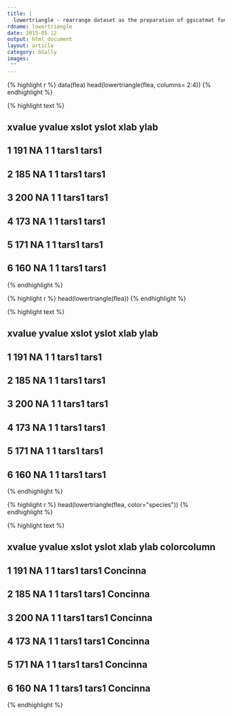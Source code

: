 ```yaml
---
title: |
  lowertriangle - rearrange dataset as the preparation of ggscatmat function
rdname: lowertriangle
date: 2015-05-12
output: html_document
layout: article
category: GGally
images:
 ""
---
```





{% highlight r %}
data(flea)
head(lowertriangle(flea, columns= 2:4))
{% endhighlight %}



{% highlight text %}
##   xvalue yvalue xslot yslot  xlab  ylab
## 1    191     NA     1     1 tars1 tars1
## 2    185     NA     1     1 tars1 tars1
## 3    200     NA     1     1 tars1 tars1
## 4    173     NA     1     1 tars1 tars1
## 5    171     NA     1     1 tars1 tars1
## 6    160     NA     1     1 tars1 tars1
{% endhighlight %}



{% highlight r %}
head(lowertriangle(flea))
{% endhighlight %}



{% highlight text %}
##   xvalue yvalue xslot yslot  xlab  ylab
## 1    191     NA     1     1 tars1 tars1
## 2    185     NA     1     1 tars1 tars1
## 3    200     NA     1     1 tars1 tars1
## 4    173     NA     1     1 tars1 tars1
## 5    171     NA     1     1 tars1 tars1
## 6    160     NA     1     1 tars1 tars1
{% endhighlight %}



{% highlight r %}
head(lowertriangle(flea, color="species"))
{% endhighlight %}



{% highlight text %}
##   xvalue yvalue xslot yslot  xlab  ylab colorcolumn
## 1    191     NA     1     1 tars1 tars1    Concinna
## 2    185     NA     1     1 tars1 tars1    Concinna
## 3    200     NA     1     1 tars1 tars1    Concinna
## 4    173     NA     1     1 tars1 tars1    Concinna
## 5    171     NA     1     1 tars1 tars1    Concinna
## 6    160     NA     1     1 tars1 tars1    Concinna
{% endhighlight %}